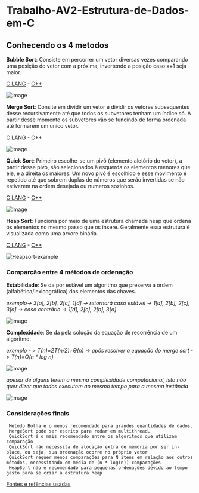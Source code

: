 # Trabalho-AV2-Estrutura-de-Dados-em-C

## Conhecendo os 4 metodos

  **Bubble Sort**: Consiste em percorrer um vetor diversas vezes comparando uma posição do vetor com a próxima, invertendo a posição caso x+1 seja maior.
  
  [C LANG](https://github.com/LucasrodriguesP/Trabalho-AV2-Estrutura-de-Dados-em-C/blob/main/c%C3%B3digos/bubble%20C) - [C++](https://github.com/LucasrodriguesP/Trabalho-AV2-Estrutura-de-Dados-em-C/blob/main/c%C3%B3digos/bubble%20C%2B%2B)
  
  ![image](https://user-images.githubusercontent.com/101484912/200907973-f5b14011-5d8a-4e99-807f-f585805b99ab.png)
  
  **Merge Sort**: Consite em dividir um vetor e dividir os vetores subsequentes desse recursivamente até que todos os subvetores tenham um índice só. A partir desse
    momento os subvetores vão se fundindo de forma ordenada até formarem um unico vetor.
    
  [C LANG](https://github.com/LucasrodriguesP/Trabalho-AV2-Estrutura-de-Dados-em-C/blob/main/c%C3%B3digos/merge%20C) - [C++](https://github.com/LucasrodriguesP/Trabalho-AV2-Estrutura-de-Dados-em-C/blob/main/c%C3%B3digos/merge%20C%2B%2B)
    
   ![image](https://user-images.githubusercontent.com/101484912/200910657-59a9f5ec-0ddd-4941-9744-22390c4fb736.png)
   
   **Quick Sort**: Primeiro escolhe-se um pivô (elemento aletório do vetor), a partir desse pivo, são selecionados à esquerda os elementos menores que ele, e a direita
   os maiores. Um novo pivô é escolhido e esse movimento é repetido até que sobrem duplas de números que serão invertidas se não estiverem na ordem desejada ou numeros
   sozinhos.
   
  [C LANG](https://github.com/LucasrodriguesP/Trabalho-AV2-Estrutura-de-Dados-em-C/blob/main/c%C3%B3digos/quick%20C) - [C++](https://github.com/LucasrodriguesP/Trabalho-AV2-Estrutura-de-Dados-em-C/blob/main/c%C3%B3digos/quick%20c%2B%2B)
   
   ![image](https://user-images.githubusercontent.com/101484912/200914917-c3686411-9fb1-41f0-8957-047eda0a18dc.png)

   **Heap Sort**: Funciona por meio de uma estrutura chamada heap que ordena os elementos no mesmo passo que os insere. Geralmente essa estrutura é visualizada como
   uma arvore binária.
   
   [C LANG](https://github.com/LucasrodriguesP/Trabalho-AV2-Estrutura-de-Dados-em-C/blob/main/c%C3%B3digos/heap%20C) - [C++](https://github.com/LucasrodriguesP/Trabalho-AV2-Estrutura-de-Dados-em-C/blob/main/c%C3%B3digos/heap%20C%2B%2B)   

 ![Heapsort-example](https://user-images.githubusercontent.com/101484912/201103905-bd889357-8528-46fa-b18b-4430879b185b.gif)

   
### Comparção entre 4 métodos de ordenação
  
  **Estabilidade**: Se da por estável um algoritmo que preserva a ordem (alfabética/lexicográfica) dos elementos das chaves.

   *exemplo-> 3[a], 2[b], 2[c], 1[d] -> retornará caso estável -> 1[d], 2[b], 2[c], 3[a] -> caso contrário -> 1[d], 2[c], 2[b], 3[a]*

   ![image](https://user-images.githubusercontent.com/101484912/200865446-1f1b934d-07e7-4205-89f2-4dbe5f0d049f.png)
                                              
  **Complexidade**: Se da pela solução da equação de recorrência de um algoritmo.
  
   *exemplo - > T(n)=2T(n/2)+Θ(n) -> após resolver a equação do merge sort - > T(n)=O(n * log n)*
  
   ![image](https://user-images.githubusercontent.com/101484912/200876614-0e9c79f1-0ef0-4c72-8305-34bad13a0258.png)
   
   *apesar de alguns terem a mesma complexidade computacional, isto não quer dizer que todos executem ao mesmo tempo para a mesma instância*
       
   ![image](https://user-images.githubusercontent.com/101484912/200877094-1eba05d8-28e4-4234-b21a-8208ef82c604.png)
   
   
### Considerações finais
 
     Método Bolha é o menos recomendado para grandes quantidades de dados.
     MergeSort pode ser escrito para rodar em multithread.
     QuickSort é o mais recomendado entre os algoritmos que utilizam comparação
     QuickSort não necessita de alocação extra de memória por ser in-place, ou seja, sua ordenação ocorre no próprio vetor
     QuickSort requer menos comparações para N itens em relação aos outros métodos, necessitando em média de (n * log(n)) comparações
     HeapSort não é recomendado para pequenas ordenações devido ao tempo gasto para se criar a estrutura heap
     
   
   [Fontes e refências usadas](https://github.com/LucasrodriguesP/Trabalho-AV2-Estrutura-de-Dados-em-C/blob/main/Refer%C3%AAncias%20e%20Fontes)
